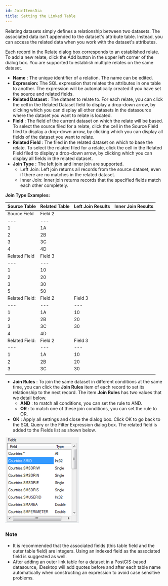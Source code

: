 ```yaml
---
id: JoinItemsDia
title: Setting the Linked Table
---
```

Relating datasets simply defines a relationship between two datasets. The associated data isn't appended to the dataset's attribute table. Instead, you can access the related data when you work with the dataset's attributes.

Each record in the Relate dialog box corresponds to an established relate. To add a new relate, click the Add button in the upper left corner of the dialog box. You are supported to establish multiple relates on the same dataset.

  * **Name** : The unique identifier of a relation. The name can be edited.
  * **Expression:** The SQL expression that relates the attributes in one table to another. The expression will be automatically created if you have set the source and related fields. 
  * **Related Dataset** : The dataset to relate to. For each relate, you can click the cell in the Related Dataset field to display a drop-down arrow, by clicking which you can display all other datasets in the datasource where the dataset you want to relate is located.
  * **Field** : The field of the current dataset on which the relate will be based. To select the source filed for a relate, click the cell in the Source Field filed to display a drop-down arrow, by clicking which you can display all fields of the dataset you want to relate.
  * **Related Field** : The filed in the related dataset on which to base the relate. To select the related filed for a relate, click the cell in the Related Field filed to display a drop-down arrow, by clicking which you can display all fields in the related dataset.
  * **Join Type** : The left join and inner join are supported.
    * Left Join: Left join returns all records from the source dataset, even if there are no matches in the related dataset.
    * Inner Join: Inner join returns records that the specified fields match each other completely.

**Join Type Examples:**

**Source Table** | **Related Table** | **Left Join Results** | **Inner Join Results**  
---|---|---|---  
| Source Field | Field 2  
---|---  
1 | 1A  
2 | 2B  
3 | 3C  
4 | 4D  
| Related Field | Field 3  
---|---  
1 | 10  
2 | 20  
3 | 30  
5 | 50  
| Related Field: | Field 2 | Field 3  
---|---|---  
1 | 1A | 10  
2 | 2B | 20  
3 | 3C | 30  
4 | 4D |  
| Related Field: | Field 2 | Field 3  
---|---|---  
1 | 1A | 10  
2 | 2B | 20  
3 | 3C | 30  
|  |  
  
  * **Join Rules** : To join the same dataset in different conditions at the same time, you can click the **Join Rules** item of each record to set its relationship to the next record. The item **Join Rules** has two values that we detail below. 
    * **AND** : to match all conditions, you can set the rule to AND.
    * **OR** : to match one of these join conditions, you can set the rule to OR.
  * **OK** : Apply all settings and close the dialog box. Click OK to go back to the SQL Query or the Filter Expression dialog box. The related field is added to the Fields list as shown below.

![](img/Fields.png)  


### Note

  * It is recommended that the associated fields (this table field and the outer table field) are integers. Using an indexed field as the associated field is suggested as well.
  * After adding an outer link table for a dataset in a PostGIS-based datasource, iDesktop will add quotes before and after each table name automatically when constructing an expression to avoid case sensitive problems. 
